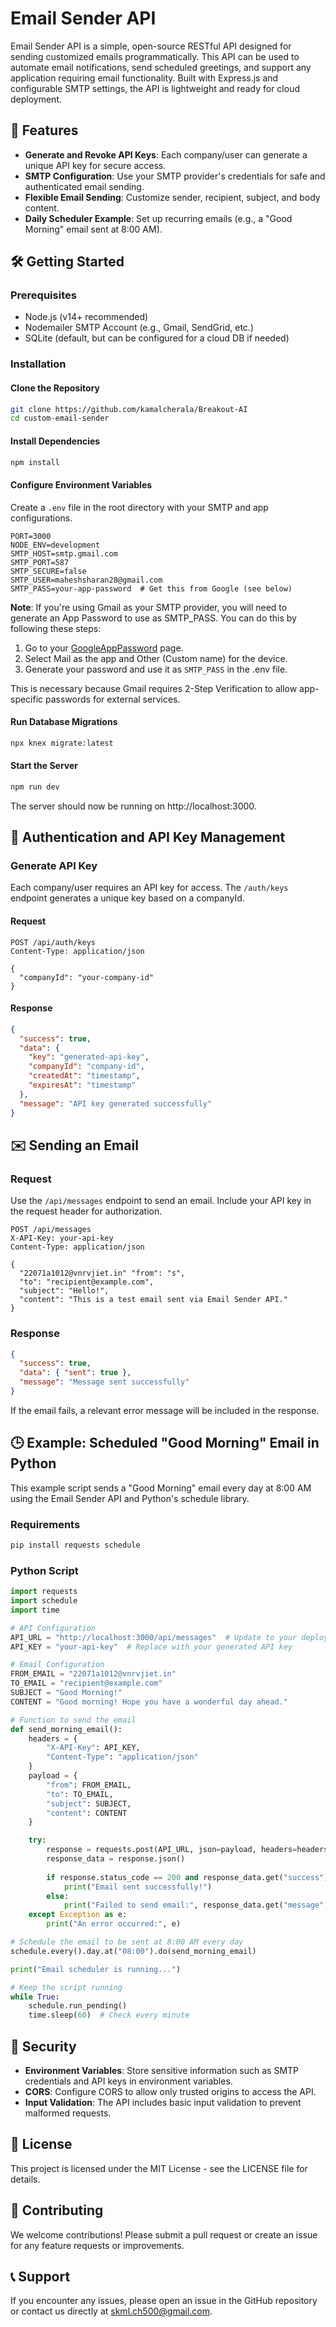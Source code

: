 # Email Sender API

Email Sender API is a simple, open-source RESTful API designed for sending customized emails programmatically. This API can be used to automate email notifications, send scheduled greetings, and support any application requiring email functionality. Built with Express.js and configurable SMTP settings, the API is lightweight and ready for cloud deployment.

## 📜 Features

- **Generate and Revoke API Keys**: Each company/user can generate a unique API key for secure access.
- **SMTP Configuration**: Use your SMTP provider's credentials for safe and authenticated email sending.
- **Flexible Email Sending**: Customize sender, recipient, subject, and body content.
- **Daily Scheduler Example**: Set up recurring emails (e.g., a "Good Morning" email sent at 8:00 AM).

## 🛠️ Getting Started

### Prerequisites

- Node.js (v14+ recommended)
- Nodemailer SMTP Account (e.g., Gmail, SendGrid, etc.)
- SQLite (default, but can be configured for a cloud DB if needed)

### Installation

#### Clone the Repository

```bash
git clone https://github.com/kamalcherala/Breakout-AI
cd custom-email-sender
```

#### Install Dependencies

```bash
npm install
```

#### Configure Environment Variables

Create a `.env` file in the root directory with your SMTP and app configurations.

```plaintext
PORT=3000
NODE_ENV=development
SMTP_HOST=smtp.gmail.com
SMTP_PORT=587
SMTP_SECURE=false
SMTP_USER=maheshsharan28@gmail.com
SMTP_PASS=your-app-password  # Get this from Google (see below)
```

**Note**: If you're using Gmail as your SMTP provider, you will need to generate an App Password to use as SMTP_PASS. You can do this by following these steps:

1. Go to your [GoogleAppPassword](https://myaccount.google.com/apppasswords) page.
2. Select Mail as the app and Other (Custom name) for the device.
3. Generate your password and use it as `SMTP_PASS` in the .env file.


This is necessary because Gmail requires 2-Step Verification to allow app-specific passwords for external services.

#### Run Database Migrations

```bash
npx knex migrate:latest
```

#### Start the Server

```bash
npm run dev
```

The server should now be running on http://localhost:3000.

## 🔑 Authentication and API Key Management

### Generate API Key

Each company/user requires an API key for access. The `/auth/keys` endpoint generates a unique key based on a companyId.

#### Request

```http
POST /api/auth/keys
Content-Type: application/json

{
  "companyId": "your-company-id"
}
```

#### Response

```json
{
  "success": true,
  "data": {
    "key": "generated-api-key",
    "companyId": "company-id",
    "createdAt": "timestamp",
    "expiresAt": "timestamp"
  },
  "message": "API key generated successfully"
}
```

## ✉️ Sending an Email

### Request

Use the `/api/messages` endpoint to send an email. Include your API key in the request header for authorization.

```http
POST /api/messages
X-API-Key: your-api-key
Content-Type: application/json

{
  "22071a1012@vnrvjiet.in" "from": "s",
  "to": "recipient@example.com",
  "subject": "Hello!",
  "content": "This is a test email sent via Email Sender API."
}
```

### Response

```json
{
  "success": true,
  "data": { "sent": true },
  "message": "Message sent successfully"
}
```

If the email fails, a relevant error message will be included in the response.

## 🕒 Example: Scheduled "Good Morning" Email in Python

This example script sends a "Good Morning" email every day at 8:00 AM using the Email Sender API and Python's schedule library.

### Requirements

```bash
pip install requests schedule
```

### Python Script

```python
import requests
import schedule
import time

# API Configuration
API_URL = "http://localhost:3000/api/messages"  # Update to your deployed API URL
API_KEY = "your-api-key"  # Replace with your generated API key

# Email Configuration
FROM_EMAIL = "22071a1012@vnrvjiet.in"
TO_EMAIL = "recipient@example.com"
SUBJECT = "Good Morning!"
CONTENT = "Good morning! Hope you have a wonderful day ahead."

# Function to send the email
def send_morning_email():
    headers = {
        "X-API-Key": API_KEY,
        "Content-Type": "application/json"
    }
    payload = {
        "from": FROM_EMAIL,
        "to": TO_EMAIL,
        "subject": SUBJECT,
        "content": CONTENT
    }

    try:
        response = requests.post(API_URL, json=payload, headers=headers)
        response_data = response.json()
        
        if response.status_code == 200 and response_data.get("success"):
            print("Email sent successfully!")
        else:
            print("Failed to send email:", response_data.get("message", "Unknown error"))
    except Exception as e:
        print("An error occurred:", e)

# Schedule the email to be sent at 8:00 AM every day
schedule.every().day.at("08:00").do(send_morning_email)

print("Email scheduler is running...")

# Keep the script running
while True:
    schedule.run_pending()
    time.sleep(60)  # Check every minute
```

## 🔐 Security

- **Environment Variables**: Store sensitive information such as SMTP credentials and API keys in environment variables.
- **CORS**: Configure CORS to allow only trusted origins to access the API.
- **Input Validation**: The API includes basic input validation to prevent malformed requests.

## 📝 License

This project is licensed under the MIT License - see the LICENSE file for details.

## 🤝 Contributing

We welcome contributions! Please submit a pull request or create an issue for any feature requests or improvements.

## 📞 Support

If you encounter any issues, please open an issue in the GitHub repository or contact us directly at  skml.ch500@gmail.com.
